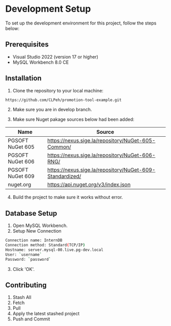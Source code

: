 # Development Setup
To set up the development environment for this project, follow the steps below:

## Prerequisites
- Visual Studio 2022 (version 17 or higher)
- MySQL Workbench 8.0 CE

## Installation
1. Clone the repository to your local machine:
```sh
https://github.com/CLPeh/promotion-tool-example.git
```

2. Make sure you are in develop branch.

3. Make sure Nuget pakage sources below had been added:

| Name | Source |
| ------ | ------ |
| PGSOFT NuGet 605 | https://nexus.sige.la/repository/NuGet-605-Common/ |
| PGSOFT NuGet 606 | https://nexus.sige.la/repository/NuGet-606-RNG/ |
| PGSOFT NuGet 609 | https://nexus.sige.la/repository/NuGet-609-Standardized/ |
| nuget.org | https://api.nuget.org/v3/index.json |

4. Build the project to make sure it works without error.

## Database Setup
1. Open MySQL Workbench.
2. Setup New Connection
```sh
Connection name: InternDB
Connection method: Standard(TCP/IP)
Hostname: server.mysql-00.live.pg-dev.local
User: `username`
Password: `password`
```

3. Click 'OK'.

## Contributing
1. Stash All
2. Fetch
3. Pull
4. Apply the latest stashed project
5. Push and Commit
